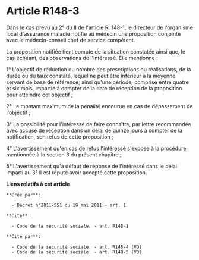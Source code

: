 # Article R148-3

Dans le cas prévu au 2° du II de l'article R. 148-1, le directeur de l'organisme local d'assurance maladie notifie au médecin
une proposition conjointe avec le médecin-conseil chef de service compétent. 

La proposition notifiée tient compte de la situation constatée ainsi que, le cas échéant, des observations de l'intéressé.
Elle mentionne : 

1° L'objectif de réduction du nombre des prescriptions ou réalisations, de la durée ou du taux constaté, lequel ne peut être
inférieur à la moyenne servant de base de référence, ainsi qu'une période, comprise entre quatre et six mois, impartie à
compter de la date de réception de la proposition pour atteindre cet objectif ; 

2° Le montant maximum de la pénalité encourue en cas de dépassement de l'objectif ; 

3° La possibilité pour l'intéressé de faire connaître, par lettre recommandée avec accusé de réception dans un délai de
quinze jours à compter de la notification, son refus de cette proposition ; 

4° L'avertissement qu'en cas de refus l'intéressé s'expose à la procédure mentionnée à la section 3 du présent chapitre ; 

5° L'avertissement qu'à défaut de réponse de l'intéressé dans le délai imparti au 3° il est réputé avoir accepté cette
proposition.

**Liens relatifs à cet article**

	**Créé par**:

	  - Décret n°2011-551 du 19 mai 2011 - art. 1

	**Cite**:

	  - Code de la sécurité sociale. - art. R148-1

	**Cité par**:

	  - Code de la sécurité sociale. - art. R148-4 (VD)
	  - Code de la sécurité sociale. - art. R148-5 (VD)
